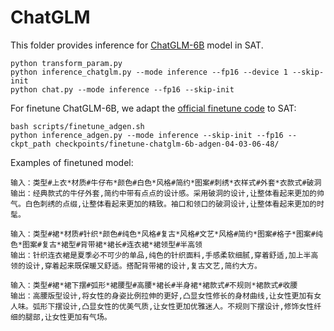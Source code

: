 # ChatGLM

This folder provides inference for [ChatGLM-6B](https://github.com/THUDM/ChatGLM-6B) model in SAT.

```
python transform_param.py
python inference_chatglm.py --mode inference --fp16 --device 1 --skip-init
python chat.py --mode inference --fp16 --skip-init
```

For finetune ChatGLM-6B, we adapt the [official finetune code](https://github.com/THUDM/ChatGLM-6B/tree/main/ptuning) to SAT:

```
bash scripts/finetune_adgen.sh
python inference_adgen.py --mode inference --skip-init --fp16 --ckpt_path checkpoints/finetune-chatglm-6b-adgen-04-03-06-48/
```

Examples of finetuned model:

```
输入：类型#上衣*材质#牛仔布*颜色#白色*风格#简约*图案#刺绣*衣样式#外套*衣款式#破洞
输出：经典款式的牛仔外套,简约中带有点点的设计感。采用破洞的设计,让整体看起来更加的帅气。白色刺绣的点缀,让整体看起来更加的精致。袖口和领口的破洞设计,让整体看起来更加的时髦。

输入：类型#裙*材质#针织*颜色#纯色*风格#复古*风格#文艺*风格#简约*图案#格子*图案#纯色*图案#复古*裙型#背带裙*裙长#连衣裙*裙领型#半高领
输出：针织连衣裙是夏季必不可少的单品,纯色的针织面料,手感柔软细腻,穿着舒适,加上半高领的设计,穿着起来既保暖又舒适。搭配背带裙的设计,复古文艺,简约大方。

输入：类型#裙*裙下摆#弧形*裙腰型#高腰*裙长#半身裙*裙款式#不规则*裙款式#收腰
输出：高腰版型设计,将女性的身姿比例拉伸的更好,凸显女性修长的身材曲线,让女性更加有女人味。弧形下摆设计,凸显女性的优美气质,让女性更加优雅迷人。不规则下摆设计,修饰女性纤细的腿部,让女性更加有气场。
```